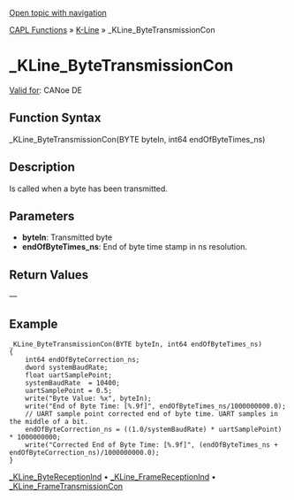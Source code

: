 [Open topic with navigation](../../../../../CANoeDEFamily.htm#Topics/CAPLFunctions/KLine/Functions/CAPLfunctionKLineByteTransmissionCon.md)

[CAPL Functions](../../CAPLfunctions.md) » [K-Line](../CAPLfunctionsKLineOverview.md) » _KLine_ByteTransmissionCon

# _KLine_ByteTransmissionCon

[Valid for](../../../Shared/FeatureAvailability.md): CANoe DE

## Function Syntax

_KLine_ByteTransmissionCon(BYTE byteIn, int64 endOfByteTimes_ns)

## Description

Is called when a byte has been transmitted.

## Parameters

- **byteIn**: Transmitted byte
- **endOfByteTimes_ns**: End of byte time stamp in ns resolution.

## Return Values

—

## Example

```plaintext
_KLine_ByteTransmissionCon(BYTE byteIn, int64 endOfByteTimes_ns)
{
    int64 endOfByteCorrection_ns;
    dword systemBaudRate;
    float uartSamplePoint;
    systemBaudRate  = 10400;
    uartSamplePoint = 0.5;
    write("Byte Value: %x", byteIn);
    write("End of Byte Time: [%.9f]", endOfByteTimes_ns/1000000000.0);
    // UART sample point corrected end of byte time. UART samples in the middle of a bit.
    endOfByteCorrection_ns = ((1.0/systemBaudRate) * uartSamplePoint) * 1000000000;
    write("Corrected End of Byte Time: [%.9f]", (endOfByteTimes_ns + endOfByteCorrection_ns)/1000000000.0);
}
```

[_KLine_ByteReceptionInd](CAPLfunctionKLineByteReceptionInd.md) • [_KLine_FrameReceptionInd](CAPLfunctionKLineFrameReceptionInd.md) • [_KLine_FrameTransmissionCon](CAPLfunctionKLineFrameTransmissionCon.md)
